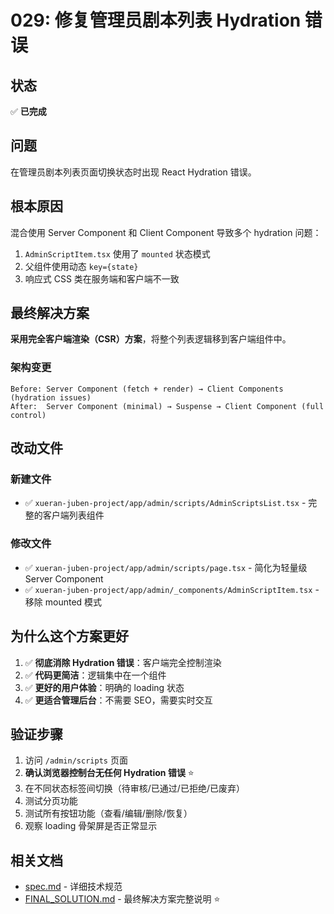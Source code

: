 # 029: 修复管理员剧本列表 Hydration 错误

## 状态
✅ **已完成**

## 问题
在管理员剧本列表页面切换状态时出现 React Hydration 错误。

## 根本原因
混合使用 Server Component 和 Client Component 导致多个 hydration 问题：
1. `AdminScriptItem.tsx` 使用了 `mounted` 状态模式
2. 父组件使用动态 `key={state}` 
3. 响应式 CSS 类在服务端和客户端不一致

## 最终解决方案
**采用完全客户端渲染（CSR）方案**，将整个列表逻辑移到客户端组件中。

### 架构变更
```
Before: Server Component (fetch + render) → Client Components (hydration issues)
After:  Server Component (minimal) → Suspense → Client Component (full control)
```

## 改动文件

### 新建文件
- ✅ `xueran-juben-project/app/admin/scripts/AdminScriptsList.tsx` - 完整的客户端列表组件

### 修改文件
- ✅ `xueran-juben-project/app/admin/scripts/page.tsx` - 简化为轻量级 Server Component
- ✅ `xueran-juben-project/app/admin/_components/AdminScriptItem.tsx` - 移除 mounted 模式

## 为什么这个方案更好

1. ✅ **彻底消除 Hydration 错误**：客户端完全控制渲染
2. ✅ **代码更简洁**：逻辑集中在一个组件
3. ✅ **更好的用户体验**：明确的 loading 状态
4. ✅ **更适合管理后台**：不需要 SEO，需要实时交互

## 验证步骤
1. 访问 `/admin/scripts` 页面
2. **确认浏览器控制台无任何 Hydration 错误** ⭐
3. 在不同状态标签间切换（待审核/已通过/已拒绝/已废弃）
4. 测试分页功能
5. 测试所有按钮功能（查看/编辑/删除/恢复）
6. 观察 loading 骨架屏是否正常显示

## 相关文档
- [spec.md](./spec.md) - 详细技术规范
- [FINAL_SOLUTION.md](./FINAL_SOLUTION.md) - 最终解决方案完整说明 ⭐

